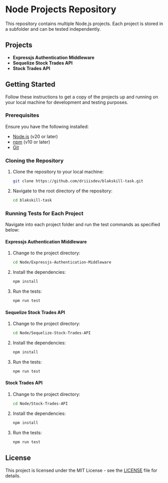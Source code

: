 # Node Projects Repository

This repository contains multiple Node.js projects. Each project is stored in a subfolder and can be tested independently.

## Projects

- **Expressjs Authentication Middleware**
- **Sequelize Stock Trades API**
- **Stock Trades API**

## Getting Started

Follow these instructions to get a copy of the projects up and running on your local machine for development and testing purposes.

### Prerequisites

Ensure you have the following installed:

- [Node.js](https://nodejs.org/) (v20 or later)
- [npm](https://www.npmjs.com/) (v10 or later)
- [Git](https://git-scm.com/)

### Cloning the Repository

1. Clone the repository to your local machine:

    ```sh
    git clone https://github.com/driiisdev/blakskill-task.git
    ```

2. Navigate to the root directory of the repository:

    ```sh
    cd blakskill-task
    ```

### Running Tests for Each Project

Navigate into each project folder and run the test commands as specified below:

#### Expressjs Authentication Middleware

1. Change to the project directory:

    ```sh
    cd Node/Expressjs-Authentication-Middleware
    ```

2. Install the dependencies:

    ```sh
    npm install
    ```

3. Run the tests:

    ```sh
    npm run test
    ```

#### Sequelize Stock Trades API

1. Change to the project directory:

    ```sh
    cd Node/Sequelize-Stock-Trades-API
    ```

2. Install the dependencies:

    ```sh
    npm install
    ```

3. Run the tests:

    ```sh
    npm run test
    ```

#### Stock Trades API

1. Change to the project directory:

    ```sh
    cd Node/Stock-Trades-API
    ```

2. Install the dependencies:

    ```sh
    npm install
    ```

3. Run the tests:

    ```sh
    npm run test
    ```

## License

This project is licensed under the MIT License - see the [LICENSE](LICENSE) file for details.

